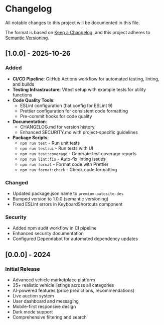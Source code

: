 # Changelog

All notable changes to this project will be documented in this file.

The format is based on [Keep a Changelog](https://keepachangelog.com/en/1.0.0/),
and this project adheres to [Semantic Versioning](https://semver.org/spec/v2.0.0.html).

## [1.0.0] - 2025-10-26

### Added
- **CI/CD Pipeline**: GitHub Actions workflow for automated testing, linting, and builds
- **Testing Infrastructure**: Vitest setup with example tests for utility functions
- **Code Quality Tools**:
  - ESLint configuration (flat config for ESLint 9)
  - Prettier configuration for consistent code formatting
  - Pre-commit hooks for code quality
- **Documentation**:
  - CHANGELOG.md for version history
  - Enhanced SECURITY.md with project-specific guidelines
- **Package Scripts**:
  - `npm run test` - Run unit tests
  - `npm run test:ui` - Run tests with UI
  - `npm run test:coverage` - Generate test coverage reports
  - `npm run lint:fix` - Auto-fix linting issues
  - `npm run format` - Format code with Prettier
  - `npm run format:check` - Check code formatting

### Changed
- Updated package.json name to `premium-autosite-des`
- Bumped version to 1.0.0 (semantic versioning)
- Fixed ESLint errors in KeyboardShortcuts component

### Security
- Added npm audit workflow in CI pipeline
- Enhanced security documentation
- Configured Dependabot for automated dependency updates

## [0.0.0] - 2024

### Initial Release
- Advanced vehicle marketplace platform
- 35+ realistic vehicle listings across all categories
- AI-powered features (price predictions, recommendations)
- Live auction system
- User dashboard and messaging
- Mobile-first responsive design
- Dark mode support
- Comprehensive filtering and search
